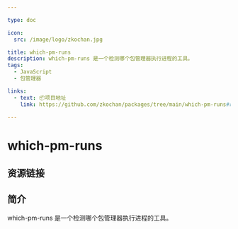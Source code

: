 ```yaml
---

type: doc

icon:
  src: /image/logo/zkochan.jpg

title: which-pm-runs
description: which-pm-runs 是一个检测哪个包管理器执行进程的工具。
tags:
  - JavaScript
  - 包管理器

links:
  - text: 📦项目地址
    link: https://github.com/zkochan/packages/tree/main/which-pm-runs#readme

---
```


<ShowLogo />

# which-pm-runs

<ShowTags />

<ShowBreadcrumb />

## 资源链接

<ShowLinks />

## 简介

which-pm-runs 是一个检测哪个包管理器执行进程的工具。
